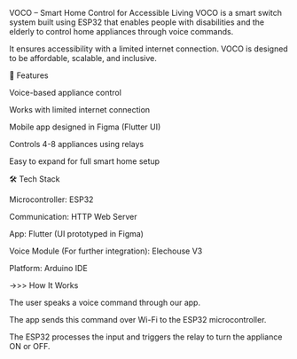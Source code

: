  VOCO – Smart Home Control for Accessible Living VOCO is a smart switch system built using ESP32 that enables people with disabilities and the elderly to control home appliances through voice commands. 
 
 It ensures accessibility with a limited internet connection. VOCO is designed to be affordable, scalable, and inclusive.

🔧 Features

Voice-based appliance control

Works with limited internet connection

Mobile app designed in Figma (Flutter UI)

Controls 4-8 appliances using relays

Easy to expand for full smart home setup

🛠 Tech Stack

Microcontroller: ESP32

Communication: HTTP Web Server

App: Flutter (UI prototyped in Figma)

Voice Module (For further integration): Elechouse V3

Platform: Arduino IDE

->>> How It Works

The user speaks a voice command through our app.

The app sends this command over Wi-Fi to the ESP32 microcontroller.

The ESP32 processes the input and triggers the relay to turn the appliance ON or OFF.
